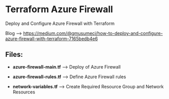# Terraform Azure Firewall

Deploy and Configure Azure Firewall with Terraform

Blog --> https://medium.com/@gmusumeci/how-to-deploy-and-configure-azure-firewall-with-terraform-7165bedb4e6

## Files:

* **azure-firewall-main.tf** --> Deploy of Azure Firewall

* **azure-firewall-rules.tf** --> Define Azure Firewall rules

* **network-variables.tf** --> Create Required Resource Group and Network Resources
